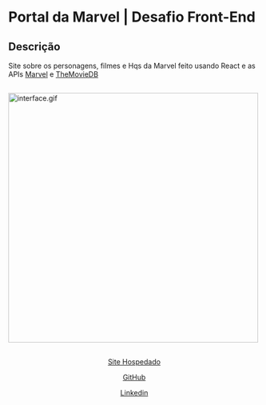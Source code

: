 # Portal da Marvel | Desafio Front-End
## Descrição
Site sobre os personagens, filmes e Hqs da Marvel feito usando React e as APIs
<a href="https://developer.marvel.com/" target="_blank">Marvel</a> e
<a href="https://www.themoviedb.org/" target="_blank">TheMovieDB</a>
##

<img alt="interface.gif" height="500" src="interface.gif"/>

##

<div align="center" style="display: inline_block">
  
  <a href="https://portal-marvel.herokuapp.com" target="_blank">Site Hospedado<a/>
  
  <a href="https://github.com/EnzoWu479" target="_blank">GitHub<a/>
  
  <a href="https://www.linkedin.com/in/enzo-wu-41b2ba22a/" target="_blank">Linkedin<a/>
<div/>
